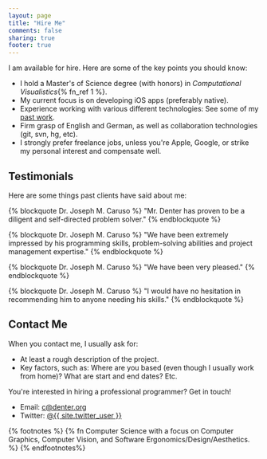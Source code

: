 ```yaml
---
layout: page
title: "Hire Me"
comments: false
sharing: true
footer: true
---
```


I am available for hire. Here are some of the key points you should know:

 * I hold a Master's of Science degree (with honors) in *Computational Visualistics*{% fn_ref 1 %}.
 * My current focus is on developing iOS apps (preferably native).
 * Experience working with various different technologies: See some of my [past work](/portfolio).
 * Firm grasp of English and German, as well as collaboration technologies (git, svn, hg, etc).
 * I strongly prefer freelance jobs, unless you're Apple, Google, or strike my personal interest and compensate well.


Testimonials
------------

Here are some things past clients have said about me:

{% blockquote Dr. Joseph M. Caruso %}
"Mr. Denter has proven to be a diligent and self-directed problem solver."
{% endblockquote %}

{% blockquote Dr. Joseph M. Caruso %}
"We have been extremely impressed by his programming skills, problem-solving abilities and project management expertise."
{% endblockquote %}

{% blockquote Dr. Joseph M. Caruso %}
"We have been very pleased."
{% endblockquote %}

{% blockquote Dr. Joseph M. Caruso %}
"I would have no hesitation in recommending him to anyone needing his skills."
{% endblockquote %}


Contact Me
----------

When you contact me, I usually ask for:

 * At least a rough description of the project.
 * Key factors, such as: Where are you based (even though I usually work from home)? What are start and end dates? Etc.

You're interested in hiring a professional programmer? Get in touch!

 * Email: <c@denter.org>
 * Twitter: [@{{ site.twitter_user }}](http://twitter.com/#!/cdntr)

{% footnotes %}
  {% fn Computer Science with a focus on Computer Graphics, Computer Vision, and Software Ergonomics/Design/Aesthetics. %}
{% endfootnotes%}

